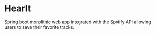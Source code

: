 # HearIt
Spring boot monolithic web app integrated with the Spotify API allowing users to save their favorite tracks.
